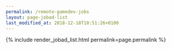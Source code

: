 ```yaml
---
permalink: /remote-gamedev-jobs
layout: page-jobad-list
last_modified_at: 2018-12-18T18:51:26+0100
---
```

{% include render_jobad_list.html permalink=page.permalink %}
